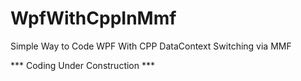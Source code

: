 # WpfWithCppInMmf
Simple Way to Code WPF With CPP DataContext Switching via MMF

*** Coding Under Construction ***
